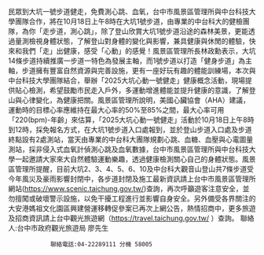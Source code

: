 民眾到大坑一號步道健走，免費測心跳、血氧，台中市風景區管理所與中台科技大學團隊合作，將在10月18日上午8時在大坑1號步道，由專業的中台科大的健檢團隊，為你「走步道，測心跳」，除了登山欣賞大坑1號步道沿途的森林美景，更能透過量測檢視身體狀態，了解登山對身體的變化與影響，兼具健康與休閒的體驗，快來和我們「走」出健康，感受「心動」的感覺！風景區管理所長林政勳表示，大坑14條步道持續推廣一步道一特色為發展主軸，而1號步道以打造「健身步道」為主軸，步道擁有豐富自然資源與完善設施，更有一座好玩有趣的體能訓練場，本次與中台科技大學團隊結合，舉辦「2025大坑心動一號健走」健康概念活動，現場提供貼心檢測，希望鼓勵市民走入戶外，多運動增進體能並提升健康的意識，了解登山與心律變化，為健康把關。風景區管理所說明，美國心臟協會（AHA）建議，運動時的目標心率應維持在最大心率的50%至85%之間，最大心率可用「220(bpm)-年齡」來估算，「2025大坑心動一號健走」活動於10月18日上午8時到12時，採免報名方式，在大坑1號步道入口處報到，並於登山步道入口處及步道終點設有2處測站，當天由專業的中台科大團隊規劃心跳、血糖、血壓與心電圖量測站，採非侵入式血氧計偵測心跳及血氧數據，台中市風景區管理所與中台科技大學一起邀請大家來大自然體驗運動樂趣，透過健康檢測關心自己的身體狀態。風景區管理所提醒，目前大坑2、3、4、5、6、10及中台科大觀音山登山共7條步道受今年風災及豪雨影響封閉中，各步道封閉及施工最新資訊請上台中市風景區管理所網站(https://www.scenic.taichung.gov.tw/)查詢，再次呼籲遊客注意安全，並勿擅闖或破壞警示設施，以免干擾工程進行並影響自身安全。另外備受各界關注的大安港媽祖文化園區興建營運移轉促參案已再次上網公告，熱情招商中，更多旅遊及招商資訊請上台中觀光旅遊網（https://travel.taichung.gov.tw/ ）查詢。
                聯絡人:台中市政府觀光旅遊局 廖先生  
            
                聯絡電話:04-22289111 分機 58005
            